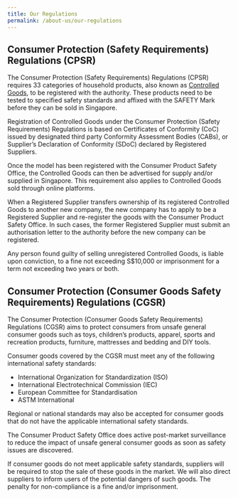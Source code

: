 ```yaml
---
title: Our Regulations
permalink: /about-us/our-regulations
---
```

## Consumer Protection (Safety Requirements) Regulations (CPSR)
The Consumer Protection (Safety Requirements) Regulations (CPSR) requires 33 categories of household products, also known as [Controlled Goods](/about-us/about-controlled-goods), to be registered with the authority. These products need to be tested to specified safety standards and affixed with the SAFETY Mark before they can be sold in Singapore. 

Registration of Controlled Goods under the Consumer Protection (Safety Requirements) Regulations is based on Certificates of Conformity (CoC) issued by designated third party Conformity Assessment Bodies (CABs), or Supplier’s Declaration of Conformity (SDoC) declared by Registered Suppliers.

Once the model has been registered with the Consumer Product Safety Office, the Controlled Goods can then be advertised for supply and/or supplied in Singapore. This requirement also applies to Controlled Goods sold through online platforms.

When a Registered Supplier transfers ownership of its registered Controlled Goods to another new company, the new company has to apply to be a Registered Supplier and re-register the goods with the Consumer Product Safety Office. In such cases, the former Registered Supplier must submit an authorisation letter to the authority before the new company can be registered.

Any person found guilty of selling unregistered Controlled Goods, is liable upon conviction, to a fine not exceeding S$10,000 or imprisonment for a term not exceeding two years or both. 

## Consumer Protection (Consumer Goods Safety Requirements) Regulations (CGSR)
The Consumer Protection (Consumer Goods Safety Requirements) Regulations (CGSR) aims to protect consumers from unsafe general consumer goods such as toys, children’s products, apparel, sports and recreation products, furniture, mattresses and bedding and DIY tools.

Consumer goods covered by the CGSR must meet any of the following international safety standards:
* International Organization for Standardization (ISO)
* International Electrotechnical Commission (IEC)
* European Committee for Standardisation
* ASTM International

Regional or national standards may also be accepted for consumer goods that do not have the applicable international safety standards.

The Consumer Product Safety Office does active post-market surveillance to reduce the impact of unsafe general consumer goods as soon as safety issues are discovered.

If consumer goods do not meet applicable safety standards, suppliers will be required to stop the sale of these goods in the market. We will also direct suppliers to inform users of the potential dangers of such goods. The penalty for non-compliance is a fine and/or imprisonment.

